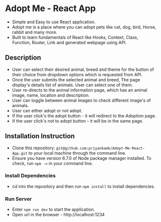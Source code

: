 # Adopt Me - React App

- Simple and Easy to use React application.
- Adopt me is a place where you can adopt pets like cat, dog, bird, Horse, rabbit and many more.
- Built to learn fundamentals of React like Hooks, Context, Class, Function, Router, Link and generated webpage using API.

## Description

- User can select their desired animal, breed and theme for the button of their choice from dropdown options which is requested from API.
- Once the user submits the selected animal and breed, The page display's details list of animals. User can select one of them.
- User re-directs to the animal information page, which has an animal image, name, location and description.
- User can toggle between animal images to check different image's of animals.
- User can either adopt or not adopt.
- If the user click's the adopt button - it will redirect to the Adoption page.
- If the user click's not to adopt button - it will be in the same page.

## Installation Instruction

- Clone this repository: `git@github.com:priyankamk/Adopt-Me-React-App.git` to your local machine through the command line.
- Ensure you have version 6.7.0 of Node package manager installed. To check, run `npm -v` in your command line.

### Install Dependencies

- cd into the repository and then run `npm install` to install dependencies.

### Run Server

- Enter `npm run dev` to start the application.
- Open url in the browser - http://localhost:1234 
